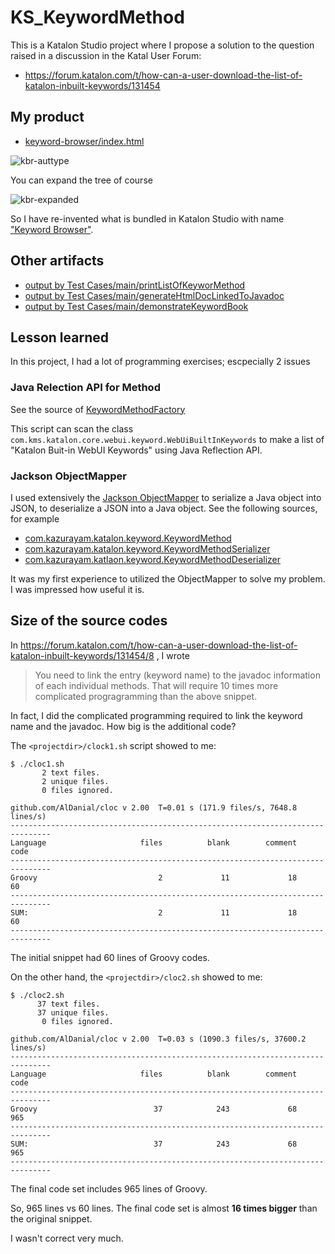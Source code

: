 # KS_KeywordMethod

This is a Katalon Studio project where I propose a solution to the question raised in a discussion in the Katal User Forum:

- https://forum.katalon.com/t/how-can-a-user-download-the-list-of-katalon-inbuilt-keywords/131454

## My product

- [keyword-browser/index.html](http://kazurayam.github.io/KS_KeywordMethod/keyword-browser/kbr.html)

![kbr-auttype](http://kazurayam.github.io/KS_KeywordMethod/images/kbr-auttype.png)

You can expand the tree of course

![kbr-expanded](http://kazurayam.github.io/KS_KeywordMethod/images/kbr-expanded.png)

So I have re-invented what is bundled in Katalon Studio with name ["Keyword Browser"](https://europe1.discourse-cdn.com/katalon/original/3X/f/a/fa3e83085a8cddad6855a7b0239ea01f6dd7001e.png).

## Other artifacts

- [output by Test Cases/main/printListOfKeyworMethod](http://kazurayam.github.io/KS_KeywordMethod/keywordsList.txt)
- [output by Test Cases/main/generateHtmlDocLinkedToJavadoc](http://kazurayam.github.io/KS_KeywordMethod/keywords-linked-to-javadoc.html)
- [output by Test Cases/main/demonstrateKeywordBook](http://kazurayam.github.io/KS_KeywordMethod/keywordbook-with-javadoc.json)


## Lesson learned

In this project, I had a lot of programming exercises; escpecially 2 issues

### Java Relection API for Method

See the source of [KeywordMethodFactory](https://github.com/kazurayam/KS_KeywordMethod/blob/master/Keywords/com/kazurayam/katalon/keyword/KeywordMethodFactory.groovy)

This script can scan the class `com.kms.katalon.core.webui.keyword.WebUiBuiltInKeywords` to make a list of "Katalon Buit-in WebUI Keywords" using Java Reflection API.

### Jackson ObjectMapper

I used extensively the [Jackson ObjectMapper](https://www.baeldung.com/jackson-object-mapper-tutorial) to serialize a Java object into JSON, to deserialize a JSON into a Java object. See the following sources, for example

- [com.kazurayam.katalon.keyword.KeywordMethod](https://github.com/kazurayam/KS_KeywordMethod/blob/master/Keywords/com/kazurayam/katalon/keyword/KeywordMethod.groovy)
- [com.kazurayam.katalon.keyword.KeywordMethodSerializer](https://github.com/kazurayam/KS_KeywordMethod/blob/master/Keywords/com/kazurayam/katalon/keyword/KeywordMethodSerializer.groovy)
- [com.kazurayam.katlaon.keyword.KeywordMethodDeserializer](https://github.com/kazurayam/KS_KeywordMethod/blob/master/Keywords/com/kazurayam/katalon/keyword/KeywordMethodDeserializer.groovy)

It was my first experience to utilized the ObjectMapper to solve my problem. I was impressed how useful it is.

## Size of the source codes

In https://forum.katalon.com/t/how-can-a-user-download-the-list-of-katalon-inbuilt-keywords/131454/8 , I wrote

>You need to link the entry (keyword name) to the javadoc information of each individual methods. That will require 10 times more complicated progragramming than the above snippet.

In fact, I did the complicated programming required to link the keyword name and the javadoc. How big is the additional code?

The `<projectdir>/clock1.sh` script showed to me:

```
$ ./cloc1.sh
       2 text files.
       2 unique files.
       0 files ignored.

github.com/AlDanial/cloc v 2.00  T=0.01 s (171.9 files/s, 7648.8 lines/s)
-------------------------------------------------------------------------------
Language                     files          blank        comment           code
-------------------------------------------------------------------------------
Groovy                           2             11             18             60
-------------------------------------------------------------------------------
SUM:                             2             11             18             60
-------------------------------------------------------------------------------
```

The initial snippet had 60 lines of Groovy codes.

On the other hand, the `<projectdir>/cloc2.sh` showed to me:

```
$ ./cloc2.sh
      37 text files.
      37 unique files.
       0 files ignored.

github.com/AlDanial/cloc v 2.00  T=0.03 s (1090.3 files/s, 37600.2 lines/s)
-------------------------------------------------------------------------------
Language                     files          blank        comment           code
-------------------------------------------------------------------------------
Groovy                          37            243             68            965
-------------------------------------------------------------------------------
SUM:                            37            243             68            965
-------------------------------------------------------------------------------
```

The final code set includes 965 lines of Groovy.

So, 965 lines vs 60 lines. The final code set is almost **16 times bigger** than the original snippet.

I wasn't correct very much.


